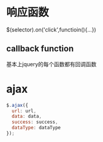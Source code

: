 # 响应函数

$(selector).on('click',functioin(){...})



## callback function

基本上jquery的每个函数都有回调函数


# ajax
```js
$.ajax({
  url: url,
  data: data,
  success: success,
  dataType: dataType
});
```